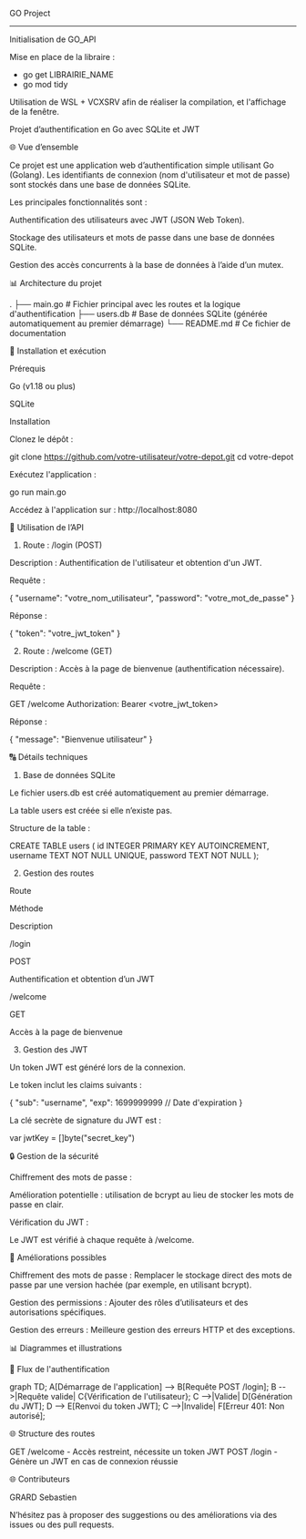 GO Project



-----------------------------------

Initialisation de GO_API

Mise en place de la libraire :
- go get LIBRAIRIE_NAME
- go mod tidy

Utilisation de WSL + VCXSRV afin de réaliser la compilation, et l'affichage de la fenêtre.

Projet d’authentification en Go avec SQLite et JWT

🌐 Vue d’ensemble

Ce projet est une application web d’authentification simple utilisant Go (Golang). Les identifiants de connexion (nom d'utilisateur et mot de passe) sont stockés dans une base de données SQLite.

Les principales fonctionnalités sont :

Authentification des utilisateurs avec JWT (JSON Web Token).

Stockage des utilisateurs et mots de passe dans une base de données SQLite.

Gestion des accès concurrents à la base de données à l’aide d’un mutex.

📊 Architecture du projet

.
├── main.go        # Fichier principal avec les routes et la logique d'authentification
├── users.db       # Base de données SQLite (générée automatiquement au premier démarrage)
└── README.md      # Ce fichier de documentation

📘 Installation et exécution

Prérequis

Go (v1.18 ou plus)

SQLite

Installation

Clonez le dépôt :

git clone https://github.com/votre-utilisateur/votre-depot.git
cd votre-depot

Exécutez l'application :

go run main.go

Accédez à l'application sur :
http://localhost:8080

🔧 Utilisation de l’API

1. Route : /login (POST)

Description : Authentification de l'utilisateur et obtention d'un JWT.

Requête :

{
  "username": "votre_nom_utilisateur",
  "password": "votre_mot_de_passe"
}

Réponse :

{
  "token": "votre_jwt_token"
}

2. Route : /welcome (GET)

Description : Accès à la page de bienvenue (authentification nécessaire).

Requête :

GET /welcome
Authorization: Bearer <votre_jwt_token>

Réponse :

{
  "message": "Bienvenue utilisateur"
}

🔠 Détails techniques

1. Base de données SQLite

Le fichier users.db est créé automatiquement au premier démarrage.

La table users est créée si elle n’existe pas.

Structure de la table :

CREATE TABLE users (
  id INTEGER PRIMARY KEY AUTOINCREMENT,
  username TEXT NOT NULL UNIQUE,
  password TEXT NOT NULL
);

2. Gestion des routes

Route

Méthode

Description

/login

POST

Authentification et obtention d’un JWT

/welcome

GET

Accès à la page de bienvenue

3. Gestion des JWT

Un token JWT est généré lors de la connexion.

Le token inclut les claims suivants :

{
  "sub": "username",
  "exp": 1699999999 // Date d'expiration
}

La clé secrète de signature du JWT est :

var jwtKey = []byte("secret_key")

🔒 Gestion de la sécurité

Chiffrement des mots de passe :

Amélioration potentielle : utilisation de bcrypt au lieu de stocker les mots de passe en clair.

Vérification du JWT :

Le JWT est vérifié à chaque requête à /welcome.

🔄 Améliorations possibles

Chiffrement des mots de passe : Remplacer le stockage direct des mots de passe par une version hachée (par exemple, en utilisant bcrypt).

Gestion des permissions : Ajouter des rôles d’utilisateurs et des autorisations spécifiques.

Gestion des erreurs : Meilleure gestion des erreurs HTTP et des exceptions.

📊 Diagrammes et illustrations

🔄 Flux de l'authentification

graph TD;
    A[Démarrage de l'application] --> B[Requête POST /login];
    B -->|Requête valide| C{Vérification de l'utilisateur};
    C -->|Valide| D[Génération du JWT];
    D --> E[Renvoi du token JWT];
    C -->|Invalide| F[Erreur 401: Non autorisé];

🌐 Structure des routes

GET  /welcome     - Accès restreint, nécessite un token JWT
POST /login       - Génère un JWT en cas de connexion réussie

🌐 Contributeurs

GRARD Sebastien

N’hésitez pas à proposer des suggestions ou des améliorations via des issues ou des pull requests.

